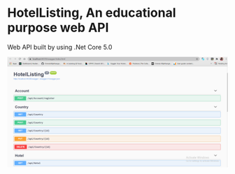 # HotelListing, An educational purpose web API
Web API built by using .Net Core  5.0

![ScreenShot](https://github.com/OvinduWijethunge/HotelListing/blob/master/Images/Screenshot%20(167).png)


